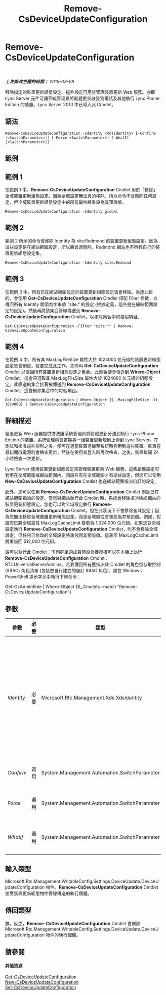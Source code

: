 ﻿---
title: Remove-CsDeviceUpdateConfiguration
TOCTitle: Remove-CsDeviceUpdateConfiguration
ms:assetid: 4335eb24-61a6-4e76-8242-edfd861d7d0b
ms:mtpsurl: https://technet.microsoft.com/zh-tw/library/Gg425933(v=OCS.15)
ms:contentKeyID: 49290748
ms.date: 08/10/2015
mtps_version: v=OCS.15
ms.translationtype: HT
---

# Remove-CsDeviceUpdateConfiguration

 

_**上次修改主題的時間：** 2015-03-09_

移除指定的裝置更新組態設定。這些設定可用於管理裝置更新 Web 服務。亦即 Lync Server 元件可讓系統管理員將韌體更新散發到電話及其他執行 Lync Phone Edition 的裝置。Lync Server 2010 中已導入此 Cmdlet。

## 語法

    Remove-CsDeviceUpdateConfiguration -Identity <XdsIdentity> [-Confirm [<SwitchParameter>]] [-Force <SwitchParameter>] [-WhatIf [<SwitchParameter>]]

## 範例

## 範例 1

在範例 1 中，**Remove-CsDeviceUpdateConfiguration** Cmdlet 用於「移除」全域裝置更新組態設定。因為全域設定無法真的移除，所以命令不會刪除任何設定，但全域裝置更新組態設定中的所有屬性將重設為其預設值。

    Remove-CsDeviceUpdateConfiguration -Identity global

## 範例 2

範例 2 所示的命令會移除 Identity 為 site:Redmond 的裝置更新組態設定。因為這些設定是在網站範圍設定，所以將會遭刪除，Redmond 網站也不再有自己的裝置更新組態設定集。

    Remove-CsDeviceUpdateConfiguration -Identity site:Redmond

## 範例 3

在範例 3 中，所有已在網站範圍設定的裝置更新組態設定皆會移除。為達此目的，會使用 **Get-CsDeviceUpdateConfiguration** Cmdlet 搭配 Filter 參數，以傳回所有 Identity 開頭為字串值 "site:" 的設定 (根據定義，這些是在網站範圍設定的設定)。然後再將該集合管線傳送到 **Remove-CsDeviceUpdateConfiguration** Cmdlet，以移除集合中的每個項目。

    Get-CsDeviceUpdateConfiguration -Filter "site:*" | Remove-CsDeviceUpdateConfiguration 

## 範例 4

在範例 4 中，所有其 MaxLogFileSize 屬性大於 1024000 位元組的裝置更新組態設定皆會刪除。若要完成此工作，先呼叫 **Get-CsDeviceUpdateConfiguration** Cmdlet 以傳回所有裝置更新組態設定之集合。此集合便會傳送到 **Where-Object** Cmdlet，這會只選取其 MaxLogFileSize 屬性大於 1024000 位元組的組態設定。此篩選的集合接著被傳送到 **Remove-CsDeviceUpdateConfiguration** Cmdlet，這會刪除集合中的每個項目。

    Get-CsDeviceUpdateConfiguration | Where-Object {$_.MaxLogFileSize -lt 1024000} | Remove-CsDeviceUpdateConfiguration

## 詳細描述

裝置更新 Web 服務提供方法讓系統管理員將韌體更新分送到執行 Lync Phone Edition 的裝置。系統管理員會定期將一組裝置更新規則上傳到 Lync Server。在測試和核准這些規則之後，便可在適當裝置連線至系統時套用到這些裝置。裝置在最初開啟電源時會檢查更新，然後在使用者登入時再次檢查。之後，裝置每隔 24 小時檢查一次更新。

Lync Server 使用裝置更新組態設定來管理裝置更新 Web 服務，這些組態設定可套用在全域範圍或網站範圍內。預設只有在全域範圍才有這些設定，但您可以使用 **New-CsDeviceUpdateConfiguration** Cmdlet 也在網站範圍指派自訂的設定。

此外，您可以使用 **Remove-CsDeviceUpdateConfiguration** Cmdlet 刪除已在網站範圍指派的設定。當您對網站執行此 Cmdlet 時，系統會移除指派給該網站的裝置更新組態設定。您也可以對全域設定執行 **Remove-CsDeviceUpdateConfiguration** Cmdlet。但在此狀況下不會移除全域設定；因為您無法移除全域裝置更新組態設定。而是全域屬性會重設為其預設值。例如，假設您已將全域屬性 MaxLogCacheLimit 變更為 1,024,000 位元組。如果您對全域設定執行 **Remove-CsDeviceUpdateConfiguration** Cmdlet，則不會移除全域設定，但任何已修改的全域設定將重設回其預設值。這表示 MaxLogCacheLimit 將重設回 512,000 位元組。

誰可以執行此 Cmdlet：下列群組的成員預設會獲授權可以在本機上執行 **Remove-CsDeviceUpdateConfiguration** Cmdlet：RTCUniversalServerAdmins。若要傳回所有獲指派此 Cmdlet 的角色型存取控制 (RBAC) 角色清單 (包括您自行建立的自訂 RBAC 角色)，請在 Windows PowerShell 提示字元中執行下列命令：

Get-CsAdminRole | Where-Object {$\_.Cmdlets –match "Remove-CsDeviceUpdateConfiguration"}

## 參數


<table>
<colgroup>
<col style="width: 25%" />
<col style="width: 25%" />
<col style="width: 25%" />
<col style="width: 25%" />
</colgroup>
<thead>
<tr class="header">
<th>參數</th>
<th>必要</th>
<th>類型</th>
<th>說明</th>
</tr>
</thead>
<tbody>
<tr class="odd">
<td><p><em>Identity</em></p></td>
<td><p>必要</p></td>
<td><p>Microsoft.Rtc.Management.Xds.XdsIdentity</p></td>
<td><p>指出要移除之裝置更新組態設定的 Identity。若要參照全域設定，請使用下列語法：-Identity global。若要參照網站設定，請使用類似下列的語法：-Identity site:Redmond。請注意，如有指定 Identity，即無法使用萬用字元。</p></td>
</tr>
<tr class="even">
<td><p><em>Confirm</em></p></td>
<td><p>選用</p></td>
<td><p>System.Management.Automation.SwitchParameter</p></td>
<td><p>在執行命令前先提示確認。</p></td>
</tr>
<tr class="odd">
<td><p><em>Force</em></p></td>
<td><p>選用</p></td>
<td><p>System.Management.Automation.SwitchParameter</p></td>
<td><p>隱藏執行命令時可能發生的非嚴重錯誤訊息。</p></td>
</tr>
<tr class="even">
<td><p><em>WhatIf</em></p></td>
<td><p>選用</p></td>
<td><p>System.Management.Automation.SwitchParameter</p></td>
<td><p>說明執行命令時若不實際執行命令的後果。</p></td>
</tr>
</tbody>
</table>


## 輸入類型

Microsoft.Rtc.Management.WritableConfig.Settings.DeviceUpdate.DeviceUpdateConfiguration 物件。**Remove-CsDeviceUpdateConfiguration** Cmdlet 接受裝置更新組態物件管線傳送的執行個體。

## 傳回類型

無。反之，**Remove-CsDeviceUpdateConfiguration** Cmdlet 會刪除 Microsoft.Rtc.Management.WritableConfig.Settings.DeviceUpdate.DeviceUpdateConfiguration 物件的執行個體。

## 請參閱

#### 其他資源

[Get-CsDeviceUpdateConfiguration](get-csdeviceupdateconfiguration.md)  
[New-CsDeviceUpdateConfiguration](new-csdeviceupdateconfiguration.md)  
[Set-CsDeviceUpdateConfiguration](set-csdeviceupdateconfiguration.md)

